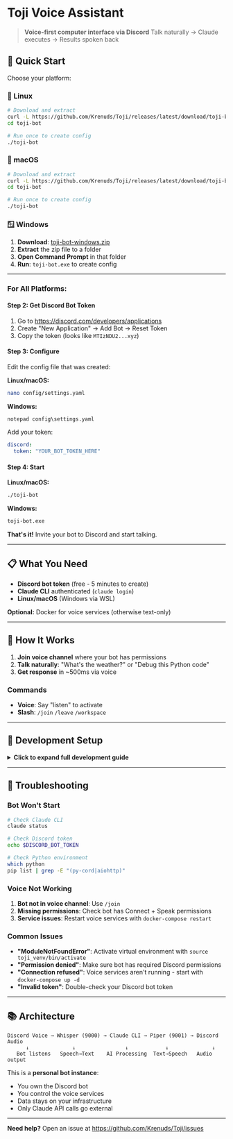 # Toji Voice Assistant

> **Voice-first computer interface via Discord**
> Talk naturally → Claude executes → Results spoken back

## 🚀 Quick Start

Choose your platform:

### 🐧 Linux

```bash
# Download and extract
curl -L https://github.com/Krenuds/Toji/releases/latest/download/toji-bot-linux-x64.tar.gz | tar -xz
cd toji-bot

# Run once to create config
./toji-bot
```

### 🍎 macOS

```bash
# Download and extract
curl -L https://github.com/Krenuds/Toji/releases/latest/download/toji-bot-macos-x64.tar.gz | tar -xz
cd toji-bot

# Run once to create config
./toji-bot
```

### 🪟 Windows

1. **Download**: [toji-bot-windows.zip](https://github.com/Krenuds/Toji/releases/latest)
2. **Extract** the zip file to a folder
3. **Open Command Prompt** in that folder
4. **Run**: `toji-bot.exe` to create config

---

### For All Platforms:

#### Step 2: Get Discord Bot Token
1. Go to https://discord.com/developers/applications
2. Create "New Application" → Add Bot → Reset Token
3. Copy the token (looks like `MTIzNDU2...xyz`)

#### Step 3: Configure
Edit the config file that was created:

**Linux/macOS:**
```bash
nano config/settings.yaml
```

**Windows:**
```cmd
notepad config\settings.yaml
```

Add your token:
```yaml
discord:
  token: "YOUR_BOT_TOKEN_HERE"
```

#### Step 4: Start
**Linux/macOS:**
```bash
./toji-bot
```

**Windows:**
```cmd
toji-bot.exe
```

**That's it!** Invite your bot to Discord and start talking.

---

## 📋 What You Need

- **Discord bot token** (free - 5 minutes to create)
- **Claude CLI** authenticated (`claude login`)
- **Linux/macOS** (Windows via WSL)

**Optional:** Docker for voice services (otherwise text-only)

---

## 🎯 How It Works

1. **Join voice channel** where your bot has permissions
2. **Talk naturally**: "What's the weather?" or "Debug this Python code"
3. **Get response** in ~500ms via voice

### Commands
- **Voice**: Say "listen" to activate
- **Slash**: `/join` `/leave` `/workspace`

---

## 🔧 Development Setup

<details>
<summary><strong>Click to expand full development guide</strong></summary>

### Prerequisites

**Required Software:**
1. **Python 3.8+** with pip
2. **Claude CLI** - authenticated and working
3. **Docker & Docker Compose** - for voice services if you want them
4. **Discord Account** - for bot creation

**Required Accounts:**
- **Discord Developer Account** (free)
- **Claude AI Account** (for Claude CLI)

### 1. Clone & Install Dependencies

```bash
git clone https://github.com/Krenuds/Toji.git
cd Toji

# Create virtual environment
python3 -m venv toji_venv
source toji_venv/bin/activate  # Linux/Mac
# or: toji_venv\Scripts\activate  # Windows

# Install dependencies
pip install -r requirements.txt
```

### 2. Set Up Voice Services (Optional)

Toji requires external STT/TTS services for voice. Use the pre-built services:

```bash
# Clone the services repository
git clone https://github.com/Krenuds/blindr-services.git
cd blindr-services

# Start both services (requires Docker)
docker-compose up -d

# Verify services are running
curl http://localhost:9000/health  # Whisper STT
curl http://localhost:9001/health  # Piper TTS
```

This gives you:
- **Whisper STT** on port 9000
- **Piper TTS** on port 9001

### 3. Install & Authenticate Claude CLI

```bash
# Install Claude CLI (follow official instructions)
curl -sSL https://claude.ai/install.sh | bash

# Authenticate with your Claude account
claude login

# Verify it works
claude status
```

### 4. Create Discord Bot

#### 4.1. Create Bot Application

1. Go to https://discord.com/developers/applications
2. Click **"New Application"**
3. Name it (e.g., "My Toji Bot")
4. Click **"Create"**

#### 4.2. Create Bot User & Get Token

1. Go to **"Bot"** tab in left sidebar
2. Click **"Add Bot"** → **"Yes, do it!"**
3. Click **"Reset Token"** and copy the token that appears
4. **Save this token securely - you'll use it in step 5**

The token looks like: `MTIzNDU2Nzg5MDEyMzQ1Njc4.GhIjKl.MnOpQrStUvWxYzAbCdEfGhIjKlMnOpQrStUvWxYz`

⚠️ **Never share your bot token publicly or commit it to version control!**

#### 4.3. Configure Bot Settings

In the Bot section:
- ✅ Enable **"Public Bot"** (if you want others to invite it)
- ✅ Enable **"Message Content Intent"**
- ✅ Enable **"Server Members Intent"**
- ✅ Enable **"Presence Intent"**

#### 4.4. Set Bot Permissions

1. Go to **"OAuth2"** → **"URL Generator"**
2. Select **"bot"** under Scopes
3. Select these Bot Permissions:
   - ✅ Send Messages
   - ✅ Use Slash Commands
   - ✅ Connect (voice)
   - ✅ Speak (voice)
   - ✅ Use Voice Activity
   - ✅ Read Message History
   - ✅ View Channels

#### 4.5. Invite Bot to Your Server

1. Copy the generated URL at bottom of OAuth2 page
2. Open URL in browser
3. Select your Discord server
4. Authorize the bot

### 5. Configure Toji

Create your configuration file:

```bash
# Copy template
cp config/settings.template.yaml config/settings.yaml

# Edit with your bot token
nano config/settings.yaml
```

**Configure your Discord bot token:**

Open `config/settings.yaml` and add your bot token from step 4:

```yaml
discord:
  token: "MTIzNDU2Nzg5MDEyMzQ1Njc4.GhIjKl.MnOpQrStUvWxYzAbCdEfGhIjKlMnOpQrStUvWxYz"

whisper:
  service_url: "http://localhost:9000"

tts:
  service_url: "http://localhost:9001"

llm:
  enabled: true
```

⚠️ **Replace the example token above with your actual bot token from Discord Developer Portal!**

**Alternative: Use environment variables**

```bash
export DISCORD_BOT_TOKEN="your_actual_bot_token_here"
export WHISPER_SERVICE_URL="http://localhost:9000"
export PIPER_SERVICE_URL="http://localhost:9001"
```

### 6. Run Toji

```bash
# Activate virtual environment (if not already)
source toji_venv/bin/activate

# Start the bot
./toji start

# Check if running
./toji status

# View logs
./toji logs

# Stop when done
./toji stop
```

### Project Structure

```
toji/
├── main.py              # Entry point
├── src/
│   ├── toji.py          # Main bot class
│   ├── bot/             # Discord bot logic
│   ├── voice/           # Voice processing
│   ├── llm/             # Claude integration
│   └── config/          # Configuration system
├── config/
│   ├── settings.yaml    # Your configuration
│   └── settings.template.yaml
└── toji                 # Control script
```

### Running in Development

```bash
# Direct Python execution
python main.py

# With debug logging
LOG_LEVEL=DEBUG python main.py

# With specific environment
DISCORD_BOT_TOKEN=your_token python main.py
```

### Configuration Options

The `config/settings.template.yaml` file contains full configuration documentation. Key sections:

- **Discord**: Bot behavior, timeouts, colors
- **Audio**: Voice processing parameters
- **Services**: STT/TTS service URLs
- **LLM**: Claude integration settings
- **Workspaces**: Conversation context management

</details>

---

## 🚨 Troubleshooting

### Bot Won't Start
```bash
# Check Claude CLI
claude status

# Check Discord token
echo $DISCORD_BOT_TOKEN

# Check Python environment
which python
pip list | grep -E "(py-cord|aiohttp)"
```

### Voice Not Working
1. **Bot not in voice channel**: Use `/join`
2. **Missing permissions**: Check bot has Connect + Speak permissions
3. **Service issues**: Restart voice services with `docker-compose restart`

### Common Issues
- **"ModuleNotFoundError"**: Activate virtual environment with `source toji_venv/bin/activate`
- **"Permission denied"**: Make sure bot has required Discord permissions
- **"Connection refused"**: Voice services aren't running - start with `docker-compose up -d`
- **"Invalid token"**: Double-check your Discord bot token

---

## 📚 Architecture

```
Discord Voice → Whisper (9000) → Claude CLI → Piper (9001) → Discord Audio
      ↓              ↓                ↓            ↓              ↓
   Bot listens   Speech→Text    AI Processing  Text→Speech   Audio output
```

This is a **personal bot instance**:
- You own the Discord bot
- You control the voice services
- Data stays on your infrastructure
- Only Claude API calls go external

---

**Need help?** Open an issue at https://github.com/Krenuds/Toji/issues
